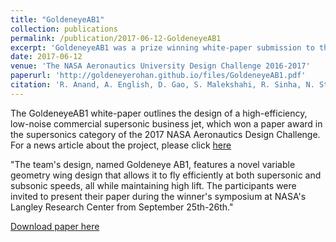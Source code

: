 ```yaml
---
title: "GoldeneyeAB1"
collection: publications
permalink: /publication/2017-06-12-GoldeneyeAB1
excerpt: 'GoldeneyeAB1 was a prize winning white-paper submission to the NASA Aeronautics Design Challenge.'
date: 2017-06-12
venue: 'The NASA Aeronautics University Design Challenge 2016-2017'
paperurl: 'http://goldeneyerohan.github.io/files/GoldeneyeAB1.pdf'
citation: 'R. Anand, A. English, D. Gao, S. Malekshahi, R. Sinha, N. Stevenson (2017). &quot;Goldeneye AB1&quot; <i>Nasa Aeronautics Design Challenge</i>'
---
```

The GoldeneyeAB1 white-paper outlines the design of a high-efficiency, low-noise commercial supersonic business jet, which won a paper award in the supersonics category of the 2017 NASA Aeronautics Design Challenge. For a news article about the project, please click [here](https://www.me.berkeley.edu/about/news/me-undergrads-take-3rd-place-nasa-aeronautics-university-design-challenge-2016-2017)

"The team's design, named Goldeneye AB1, features a novel variable geometry wing design that allows it to fly efficiently at both supersonic and subsonic speeds, all while maintaining high lift. The participants were invited to present their paper during the winner's symposium at NASA's Langley Research Center from September 25th-26th."

[Download paper here](/files/GoldeneyeAB1.pdf)

